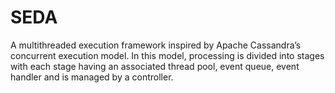 # SEDA

A multithreaded execution framework inspired by Apache Cassandra’s concurrent execution model. 
In this model, processing is divided into stages with each stage having an associated thread pool, event queue, 
event handler and is managed by a controller.
